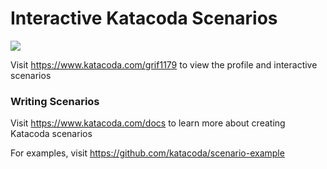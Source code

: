 # Interactive Katacoda Scenarios

[![](http://shields.katacoda.com/katacoda/grif1179/count.svg)](https://www.katacoda.com/grif1179 "Get your profile on Katacoda.com")

Visit https://www.katacoda.com/grif1179 to view the profile and interactive scenarios

### Writing Scenarios
Visit https://www.katacoda.com/docs to learn more about creating Katacoda scenarios

For examples, visit https://github.com/katacoda/scenario-example
